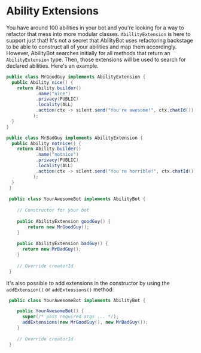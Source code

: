 # Ability Extensions
You have around 100 abilities in your bot and you're looking for a way to refactor that mess into more modular classes. `AbillityExtension` is here to support just that! It's not a secret that AbilityBot uses refactoring backstage to be able to construct all of your abilities and map them accordingly. However, AbilityBot searches initially for all methods that return an `AbilityExtension` type. Then, those extensions will be used to search for declared abilities. Here's an example.
```java
public class MrGoodGuy implements AbilityExtension {
  public Ability nice() {
    return Ability.builder()
           .name("nice")
           .privacy(PUBLIC)
           .locality(ALL)
           .action(ctx -> silent.send("You're awesome!", ctx.chatId())
          );
  }
}

public class MrBadGuy implements AbilityExtension {
  public Ability notnice() {
    return Ability.builder()
           .name("notnice")
           .privacy(PUBLIC)
           .locality(ALL)
           .action(ctx -> silent.send("You're horrible!", ctx.chatId())
          );
  }
 }
 
 public class YourAwesomeBot implements AbilityBot {
    
    // Constructor for your bot
  
    public AbilityExtension goodGuy() {
        return new MrGoodGuy();
    }
    
    public AbilityExtension badGuy() {
      return new MrBadGuy();
    }
    
    // Override creatorId
 }
```

It's also possible to add extensions in the constructor by using the `addExtension()` or `addExtensions()` method:

```java
 public class YourAwesomeBot implements AbilityBot {

    public YourAwesomeBot() {
      super(/* pass required args ... */);
      addExtensions(new MrGoodGuy(), new MrBadGuy());
    }
    
    // Override creatorId
 }
```
